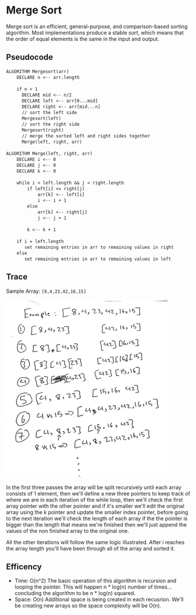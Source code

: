 # Merge Sort

Merge sort is an efficient, general-purpose, and comparison-based sorting algorithm. Most implementations produce a stable sort, which means that the order of equal elements is the same in the input and output.

## Pseudocode

```
ALGORITHM Mergesort(arr)
    DECLARE n <-- arr.length

    if n > 1
      DECLARE mid <-- n/2
      DECLARE left <-- arr[0...mid]
      DECLARE right <-- arr[mid...n]
      // sort the left side
      Mergesort(left)
      // sort the right side
      Mergesort(right)
      // merge the sorted left and right sides together
      Merge(left, right, arr)

ALGORITHM Merge(left, right, arr)
    DECLARE i <-- 0
    DECLARE j <-- 0
    DECLARE k <-- 0

    while i < left.length && j < right.length
        if left[i] <= right[j]
            arr[k] <-- left[i]
            i <-- i + 1
        else
            arr[k] <-- right[j]
            j <-- j + 1

        k <-- k + 1

    if i = left.length
       set remaining entries in arr to remaining values in right
    else
       set remaining entries in arr to remaining values in left

```

## Trace

Sample Array: `[8,4,23,42,16,15]`

![passes](./assets/merge-sort-passes.png)

In the first three passes the array will be split recursively until each array consists of 1 element, then we'll define a new three pointers to keep track of where we are in each iteration of the while loop, then we'll check the first array pointer with the other pointer and if it's smaller we'll edit the original array using the k pointer and update the smaller index pointer, before going to the next iteration we'll check the length of each array if the the pointer is bigger than the length that means we're finished then we'll just append the values of the non finished array to the original one.

All the other iterations will follow the same logic illustrated. After i reaches the array length you'll have been through all of the array and sorted it.

## Efficency

- Time: O(n^2)
  The basic operation of this algorithm is recursion and looping the pointer. This will happen n \* log(n) number of times…concluding the algorithm to be n \* log(n) squared.
- Space: O(n)
  Additional space is being created in each recusrion. We'll be creating new arrays so the space complexity will be O(n).
